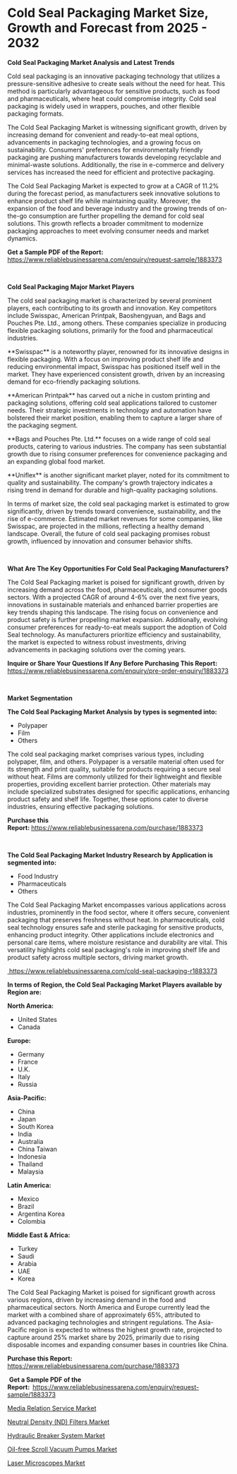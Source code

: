<p><h1>Cold Seal Packaging Market Size, Growth and Forecast from 2025 - 2032</h1></p><p><strong>Cold Seal Packaging Market Analysis and Latest Trends</strong></p>
<p><p>Cold seal packaging is an innovative packaging technology that utilizes a pressure-sensitive adhesive to create seals without the need for heat. This method is particularly advantageous for sensitive products, such as food and pharmaceuticals, where heat could compromise integrity. Cold seal packaging is widely used in wrappers, pouches, and other flexible packaging formats.</p><p>The Cold Seal Packaging Market is witnessing significant growth, driven by increasing demand for convenient and ready-to-eat meal options, advancements in packaging technologies, and a growing focus on sustainability. Consumers' preferences for environmentally friendly packaging are pushing manufacturers towards developing recyclable and minimal-waste solutions. Additionally, the rise in e-commerce and delivery services has increased the need for efficient and protective packaging.</p><p>The Cold Seal Packaging Market is expected to grow at a CAGR of 11.2% during the forecast period, as manufacturers seek innovative solutions to enhance product shelf life while maintaining quality. Moreover, the expansion of the food and beverage industry and the growing trends of on-the-go consumption are further propelling the demand for cold seal solutions. This growth reflects a broader commitment to modernize packaging approaches to meet evolving consumer needs and market dynamics.</p></p>
<p><strong>Get a Sample PDF of the Report:&nbsp;</strong> <a href="https://www.reliablebusinessarena.com/enquiry/request-sample/1883373?utm_campaign=2194&utm_medium=2&utm_source=Github&utm_content=ia&utm_term=31012025&utm_id=cold-seal-packaging">https://www.reliablebusinessarena.com/enquiry/request-sample/1883373</a></p>
<p>&nbsp;</p>
<p><strong>Cold Seal Packaging Major Market Players</strong></p>
<p><p>The cold seal packaging market is characterized by several prominent players, each contributing to its growth and innovation. Key competitors include Swisspac, American Printpak, Baoshengyuan, and Bags and Pouches Pte. Ltd., among others. These companies specialize in producing flexible packaging solutions, primarily for the food and pharmaceutical industries.</p><p>**Swisspac** is a noteworthy player, renowned for its innovative designs in flexible packaging. With a focus on improving product shelf life and reducing environmental impact, Swisspac has positioned itself well in the market. They have experienced consistent growth, driven by an increasing demand for eco-friendly packaging solutions.</p><p>**American Printpak** has carved out a niche in custom printing and packaging solutions, offering cold seal applications tailored to customer needs. Their strategic investments in technology and automation have bolstered their market position, enabling them to capture a larger share of the packaging segment.</p><p>**Bags and Pouches Pte. Ltd.** focuses on a wide range of cold seal products, catering to various industries. The company has seen substantial growth due to rising consumer preferences for convenience packaging and an expanding global food market.</p><p>**Uniflex** is another significant market player, noted for its commitment to quality and sustainability. The company's growth trajectory indicates a rising trend in demand for durable and high-quality packaging solutions.</p><p>In terms of market size, the cold seal packaging market is estimated to grow significantly, driven by trends toward convenience, sustainability, and the rise of e-commerce. Estimated market revenues for some companies, like Swisspac, are projected in the millions, reflecting a healthy demand landscape. Overall, the future of cold seal packaging promises robust growth, influenced by innovation and consumer behavior shifts.</p></p>
<p>&nbsp;</p>
<p><strong>What Are The Key Opportunities For Cold Seal Packaging Manufacturers?</strong></p>
<p><p>The Cold Seal Packaging market is poised for significant growth, driven by increasing demand across the food, pharmaceuticals, and consumer goods sectors. With a projected CAGR of around 4-6% over the next five years, innovations in sustainable materials and enhanced barrier properties are key trends shaping this landscape. The rising focus on convenience and product safety is further propelling market expansion. Additionally, evolving consumer preferences for ready-to-eat meals support the adoption of Cold Seal technology. As manufacturers prioritize efficiency and sustainability, the market is expected to witness robust investments, driving advancements in packaging solutions over the coming years.</p></p>
<p><strong>Inquire or Share Your Questions If Any Before Purchasing This Report:</strong> <a href="https://www.reliablebusinessarena.com/enquiry/pre-order-enquiry/1883373?utm_campaign=2194&utm_medium=2&utm_source=Github&utm_content=ia&utm_term=31012025&utm_id=cold-seal-packaging">https://www.reliablebusinessarena.com/enquiry/pre-order-enquiry/1883373</a></p>
<p>&nbsp;</p>
<p><strong>Market Segmentation</strong></p>
<p><strong>The Cold Seal Packaging Market Analysis by types is segmented into:</strong></p>
<p><ul><li>Polypaper</li><li>Film</li><li>Others</li></ul></p>
<p><p>The cold seal packaging market comprises various types, including polypaper, film, and others. Polypaper is a versatile material often used for its strength and print quality, suitable for products requiring a secure seal without heat. Films are commonly utilized for their lightweight and flexible properties, providing excellent barrier protection. Other materials may include specialized substrates designed for specific applications, enhancing product safety and shelf life. Together, these options cater to diverse industries, ensuring effective packaging solutions.</p></p>
<p><strong>Purchase this Report:&nbsp;</strong><a href="https://www.reliablebusinessarena.com/purchase/1883373?utm_campaign=2194&utm_medium=2&utm_source=Github&utm_content=ia&utm_term=31012025&utm_id=cold-seal-packaging">https://www.reliablebusinessarena.com/purchase/1883373</a></p>
<p>&nbsp;</p>
<p><strong>The Cold Seal Packaging Market Industry Research by Application is segmented into:</strong></p>
<p><ul><li>Food Industry</li><li>Pharmaceuticals</li><li>Others</li></ul></p>
<p><p>The Cold Seal Packaging Market encompasses various applications across industries, prominently in the food sector, where it offers secure, convenient packaging that preserves freshness without heat. In pharmaceuticals, cold seal technology ensures safe and sterile packaging for sensitive products, enhancing product integrity. Other applications include electronics and personal care items, where moisture resistance and durability are vital. This versatility highlights cold seal packaging's role in improving shelf life and product safety across multiple sectors, driving market growth.</p></p>
<p><a href="https://www.reliablebusinessarena.com/cold-seal-packaging-r1883373?utm_campaign=2194&utm_medium=2&utm_source=Github&utm_content=ia&utm_term=31012025&utm_id=cold-seal-packaging">&nbsp;https://www.reliablebusinessarena.com/cold-seal-packaging-r1883373</a></p>
<p><strong>In terms of Region, the Cold Seal Packaging Market Players available by Region are:</strong></p>
<p>
    <p> <strong> North America: </strong>
        <ul>
            <li>United States</li>
            <li>Canada</li>
        </ul>
        </p> 
    <p> <strong> Europe: </strong>
        <ul>
            <li>Germany</li>
            <li>France</li>
            <li>U.K.</li>
            <li>Italy</li>
            <li>Russia</li>
        </ul>
        </p> 
    <p> <strong> Asia-Pacific: </strong>
        <ul>
            <li>China</li>
            <li>Japan</li>
            <li>South Korea</li>
            <li>India</li>
            <li>Australia</li>
            <li>China Taiwan</li>
            <li>Indonesia</li>
            <li>Thailand</li>
            <li>Malaysia</li>
        </ul>
        </p> 
    <p> <strong> Latin America: </strong>
        <ul>
            <li>Mexico</li>
            <li>Brazil</li>
            <li>Argentina Korea</li>
            <li>Colombia</li>
        </ul>
        </p> 
    <p> <strong> Middle East & Africa: </strong>
        <ul>
            <li>Turkey</li>
            <li>Saudi</li>
            <li>Arabia</li>
            <li>UAE</li>
            <li>Korea</li>
        </ul>
    </p>
    </p>
<p><p>The Cold Seal Packaging Market is poised for significant growth across various regions, driven by increasing demand in the food and pharmaceutical sectors. North America and Europe currently lead the market with a combined share of approximately 65%, attributed to advanced packaging technologies and stringent regulations. The Asia-Pacific region is expected to witness the highest growth rate, projected to capture around 25% market share by 2025, primarily due to rising disposable incomes and expanding consumer bases in countries like China.</p></p>
<p><strong>Purchase this Report: </strong><a href="https://www.reliablebusinessarena.com/purchase/1883373?utm_campaign=2194&utm_medium=2&utm_source=Github&utm_content=ia&utm_term=31012025&utm_id=cold-seal-packaging">https://www.reliablebusinessarena.com/purchase/1883373</a></p>
<p>&nbsp;<strong>Get a Sample PDF of the Report:&nbsp;&nbsp;</strong><a href="https://www.reliablebusinessarena.com/enquiry/request-sample/1883373?utm_campaign=2194&utm_medium=2&utm_source=Github&utm_content=ia&utm_term=31012025&utm_id=cold-seal-packaging">https://www.reliablebusinessarena.com/enquiry/request-sample/1883373</a></p>
<p><strong></strong></p>
<p><p><a href="https://www.linkedin.com/pulse/media-relation-service-market-size-global-revenue-volume-status-l9d4e?utm_campaign=2194&utm_medium=2&utm_source=Github&utm_content=ia&utm_term=31012025&utm_id=cold-seal-packaging">Media Relation Service Market</a></p><p><a href="https://www.linkedin.com/pulse/evolvingneutral-density-nd-filters-marketdynamics-types-9xhbe?utm_campaign=2194&utm_medium=2&utm_source=Github&utm_content=ia&utm_term=31012025&utm_id=cold-seal-packaging">Neutral Density (ND) Filters Market</a></p><p><a href="https://www.linkedin.com/pulse/hydraulic-breaker-system-market-global-regional-analysis-1fzbe?utm_campaign=2194&utm_medium=2&utm_source=Github&utm_content=ia&utm_term=31012025&utm_id=cold-seal-packaging">Hydraulic Breaker System Market</a></p><p><a href="https://www.linkedin.com/pulse/oil-free-scroll-vacuum-pumps-market-size-forecast-from-1bane?utm_campaign=2194&utm_medium=2&utm_source=Github&utm_content=ia&utm_term=31012025&utm_id=cold-seal-packaging">Oil-free Scroll Vacuum Pumps Market</a></p><p><a href="https://www.linkedin.com/pulse/laser-microscopes-markets-path-6-cagr-2025-2032-whats-driving-jz7be?utm_campaign=2194&utm_medium=2&utm_source=Github&utm_content=ia&utm_term=31012025&utm_id=cold-seal-packaging">Laser Microscopes Market</a></p></p>